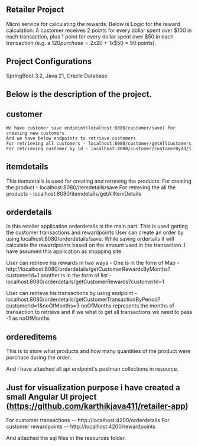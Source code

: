 Retailer Project
-----------------------
Micro service for calculating the rewards. Below is Logic for the reward calculation:
A customer receives 2 points for every dollar spent over $100 in each transaction, plus 1 point for every dollar spent over $50 in each transaction  (e.g. a $120 purchase = 2x$20 + 1x$50 = 90 points).

Project Configurations
------------------------
SpringBoot 3.2, Java 21, Oracle Database

Below is the description of the project.
-----------------------------------------
  customer
  ---------
    We have customer save endpoint(localhost:8080/customer/save) for creating new customers. 
    And we have below endpoints to retrieve customers
    For retrieving all customers - localhost:8080/customer/getAllCustomers
    For retrieving customer by id - localhost:8080/customer/customerById/1
  itemdetails
  ------------
  This itemdetails is used for creating and retreving the products.
  For creating the product - localhost:8080/itemdetails/save
  For retreving the all the products - localhost:8080/itemdetails/getAllItemDetails

  orderdetails
  -------------
  In this retailer application orderdetails is the main part. This is used getting the customer transactions and rewardpoints
  User can create an order by using localhost:8080/orderdetails/save. While saving ordertails it will calculate the rewardpoints based on the amount used in the transaction. I have assumed this application as shopping site.
  
  User can retrieve his rewards in two ways - One is in the form of Map - http://localhost:8080/orderdetails/getCustomerRewardsByMonths?customerId=1 
  another is in the form of list - localhost:8080/orderdetails/getCustomerRewards?customerId=1

  User can retrieve his transactions by using endpoint - localhost:8080/orderdetails/getCustomerTransactionByPeriod?customerId=1&noOfMonths=3
  noOfMonths represents the months of transaction to retrieve and if we what to get all transactions we need to pass -1 as noOfMonths

  ordereditems
  -------------
  This is to store what products and how many quantities of the product were purchase during the order.

And i have attached all api endpoint's postman collections in resource.

Just for visualization purpose i have created a small Angular UI project (https://github.com/karthikjava411/retailer-app)
---------------------------------------------------------------------------------------------------
For customer transactions -- http://localhost:4200/orderdetails
For customer rewardpoints -- http://localhost:4200/rewardpoints

And attached the sql files in the resources folder.
  
  
  
